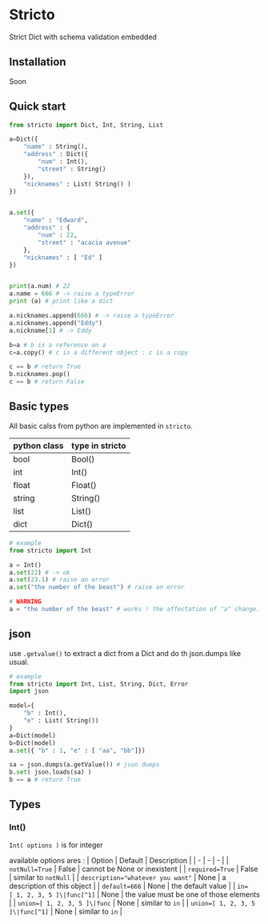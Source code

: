 # Stricto

Strict Dict with schema validation embedded

## Installation

Soon

## Quick start

```python
from stricto import Dict, Int, String, List

a=Dict({
    "name" : String(),
    "address" : Dict({
        "num" : Int(),
        "street" : String()
    }),
    "nicknames" : List( String() )
})


a.set({ 
    "name" : "Edward",
    "address" : {
        "num" : 22, 
        "street" : "acacia avenue"
    },
    "nicknames" : [ "Ed" ]
})


print(a.num) # 22
a.name = 666 # -> raise a typeError
print (a) # print like a dict

a.nicknames.append(666) # -> raise a typeError
a.nicknames.append("Eddy")
a.nickname[1] # -> Eddy

b=a # b is a reference on a
c=a.copy() # c is a different object : c is a copy

c == b # return True
b.nicknames.pop()
c == b # return False
```

## Basic types

All basic calss from python are implemented in ```stricto```.

| python class | type in stricto |
| - | - |
| bool | Bool() |
| int | Int() |
| float | Float() |
| string | String() |
| list | List() |
| dict | Dict() |

```python
# example
from stricto import Int

a = Int()
a.set(22) # -> ok
a.set(23.1) # raise an error
a.set("the number of the beast") # raise an error

# WARNING
a = "the number of the beast" # works ! the affectation of "a" change. Now it is a string. This is python.
```

## json


use ```.getvalue()``` to extract a dict from a Dict and do th json.dumps like usual.


```python
# example
from stricto import Int, List, String, Dict, Error
import json

model={
    "b" : Int(),
    "e" : List( String())
}
a=Dict(model)
b=Dict(model)
a.set({ "b" : 1, "e" : [ "aa", "bb"]})

sa = json.dumps(a.getValue()) # json dumps 
b.set( json.loads(sa) ) 
b == a # return True
```

## Types

### Int()

```Int( options )``` is for integer

available options ares :
| Option | Default | Description |
| - | - | - |
| ```notNull=True``` | False | cannot be None or inexistent |
| ```required=True``` | False | similar to ```notNull``` |
| ```description="whatever you want"``` | None | a description of this object |
| ```default=666``` | None | the default value |
| ```in=[ 1, 2, 3, 5 ]\|func[^1]``` | None | the value must be one of those elements |
| ```union=[ 1, 2, 3, 5 ]\|func``` | None | similar to ```in```  |
| ```union=[ 1, 2, 3, 5 ]\|func[^1]``` | None | similar to ```in```  |


[^1]: can be a function or a lamda with return a list of values.